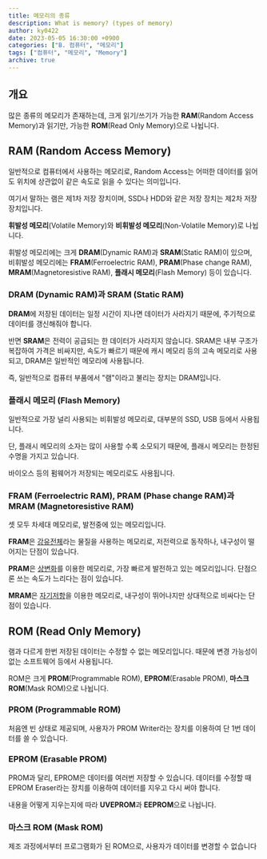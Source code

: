 ```yaml
---
title: 메모리의 종류
description: What is memory? (types of memory)
author: ky0422
date: 2023-05-05 16:30:00 +0900
categories: ["B. 컴퓨터", "메모리"]
tags: ["컴퓨터", "메모리", "Memory"]
archive: true
---
```


## 개요

많은 종류의 메모리가 존재하는데, 크게 읽기/쓰기가 가능한 **RAM**(Random Access Memory)과 읽기만, 가능한 **ROM**(Read Only Memory)으로 나뉩니다.

## RAM (Random Access Memory)

일반적으로 컴퓨터에서 사용하는 메모리로, Random Access는 어떠한 데이터를 읽어도 위치에 상관없이 같은 속도로 읽을 수 있다는 의미입니다.

여기서 말하는 램은 제1차 저장 장치이며, SSD나 HDD와 같은 저장 장치는 제2차 저장 장치입니다.

**휘발성 메모리**(Volatile Memory)와 **비휘발성 메모리**(Non-Volatile Memory)로 나뉩니다.

휘발성 메모리에는 크게 **DRAM**(Dynamic RAM)과 **SRAM**(Static RAM)이 있으며, 비휘발성 메모리에는 **FRAM**(Ferroelectric RAM), **PRAM**(Phase change RAM), **MRAM**(Magnetoresistive RAM), **플래시 메모리**(Flash Memory) 등이 있습니다.

### DRAM (Dynamic RAM)과 SRAM (Static RAM)

**DRAM**에 저장된 데이터는 일정 시간이 지나면 데이터가 사라지기 때문에, 주기적으로 데이터를 갱신해줘야 합니다.

반면 **SRAM**은 전력이 공급되는 한 데이터가 사라지지 않습니다. SRAM은 내부 구조가 복잡하여 가격은 비싸지만, 속도가 빠르기 때문에 캐시 메모리 등의 고속 메모리로 사용되고, DRAM은 일반적인 메모리에 사용됩니다.

즉, 일반적으로 컴퓨터 부품에서 "램"이라고 불리는 장치는 DRAM입니다.

### 플래시 메모리 (Flash Memory)

일반적으로 가장 널리 사용되는 비휘발성 메모리로, 대부분의 SSD, USB 등에서 사용됩니다.

단, 플래시 메모리의 소자는 많이 사용할 수록 소모되기 때문에, 플래시 메모리는 한정된 수명을 가지고 있습니다.

바이오스 등의 펌웨어가 저장되는 메모리로도 사용됩니다.

### FRAM (Ferroelectric RAM), PRAM (Phase change RAM)과 MRAM (Magnetoresistive RAM)

셋 모두 차세대 메모리로, 발전중에 있는 메모리입니다.

**FRAM**은 [강유전체](https://ko.wikipedia.org/wiki/%EA%B0%95%EC%9C%A0%EC%A0%84%EC%B2%B4)라는 물질을 사용하는 메모리로, 저전력으로 동작하나, 내구성이 떨어지는 단점이 있습니다.

**PRAM**은 [상변화](https://ko.wikipedia.org/wiki/%EC%83%81%EC%A0%84%EC%9D%B4)를 이용한 메모리로, 가장 빠르게 발전하고 있는 메모리입니다. 단점으론 쓰는 속도가 느리다는 점이 있습니다.

**MRAM**은 [자기저항](https://ko.wikipedia.org/wiki/%EC%9E%90%EA%B8%B0%EC%A0%80%ED%95%AD)을 이용한 메모리로, 내구성이 뛰어나지만 상대적으로 비싸다는 단점이 있습니다.

## ROM (Read Only Memory)

램과 다르게 한번 저장된 데이터는 수정할 수 없는 메모리입니다. 때문에 변경 가능성이 없는 소프트웨어 등에서 사용됩니다.

ROM은 크게 **PROM**(Programmable ROM), **EPROM**(Erasable PROM), **마스크 ROM**(Mask ROM)으로 나뉩니다.

### PROM (Programmable ROM)

처음엔 빈 상태로 제공되며, 사용자가 PROM Writer라는 장치를 이용하여 단 1번 데이터를 쓸 수 있습니다.

### EPROM (Erasable PROM)

PROM과 달리, EPROM은 데이터를 여러번 저장할 수 있습니다. 데이터를 수정할 때 EPROM Eraser라는 장치를 이용하여 데이터를 지우고 다시 써야 합니다.

내용을 어떻게 지우는지에 따라 **UVEPROM**과 **EEPROM**으로 나뉩니다.

### 마스크 ROM (Mask ROM)

제조 과정에서부터 프로그램화가 된 ROM으로, 사용자가 데이터를 변경할 수 없습니다
